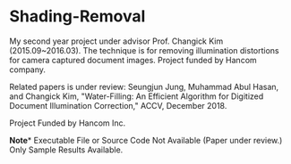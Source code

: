 # Shading-Removal
My second year project under advisor Prof. Changick Kim (2015.09~2016.03). The technique is for removing illumination distortions for camera captured document images. Project funded by Hancom company.

Related papers is under review:
Seungjun Jung, Muhammad Abul Hasan, and Changick Kim, "Water-Filling: An Efficient Algorithm for Digitized Document Illumination Correction," ACCV, December 2018.

Project Funded by Hancom Inc.

**********************Note***********************
Executable File or Source Code Not Available (Paper under review.)
Only Sample Results Available.
